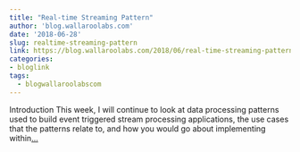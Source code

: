 ```yaml
---
title: "Real-time Streaming Pattern"
author: 'blog.wallaroolabs.com'
date: '2018-06-28'
slug: realtime-streaming-pattern
link: https://blog.wallaroolabs.com/2018/06/real-time-streaming-pattern-triggering-alerts/
categories:
- bloglink
tags:
  - blogwallaroolabscom
---
```


Introduction This week, I will continue to look at data processing patterns used to build event triggered stream processing applications, the use cases that the patterns relate to, and how you would go about implementing within[... <i class="fas fa-external-link-alt"></i>](https://blog.wallaroolabs.com/2018/06/real-time-streaming-pattern-triggering-alerts/)

